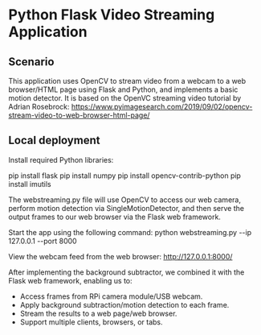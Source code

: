 # Python Flask Video Streaming Application


## Scenario

This application uses OpenCV to stream video from a webcam to a web browser/HTML page using Flask and Python, and implements a basic motion detector.
It is based on the OpenVC streaming video tutorial by Adrian Rosebrock:
https://www.pyimagesearch.com/2019/09/02/opencv-stream-video-to-web-browser-html-page/

## Local deployment

Install required Python libraries:

pip install flask
pip install numpy
pip install opencv-contrib-python
pip install imutils

The webstreaming.py file will use OpenCV to access our web camera, perform motion detection via SingleMotionDetector, and then serve the output frames to our web browser via the Flask web framework.

Start the app using the following command:
python webstreaming.py --ip 127.0.0.1 --port 8000

View the webcam feed from the web browser:
http://127.0.0.1:8000/

After implementing the background subtractor, we combined it with the Flask web framework, enabling us to:
* Access frames from RPi camera module/USB webcam.
* Apply background subtraction/motion detection to each frame.
* Stream the results to a web page/web browser.
* Support multiple clients, browsers, or tabs.
